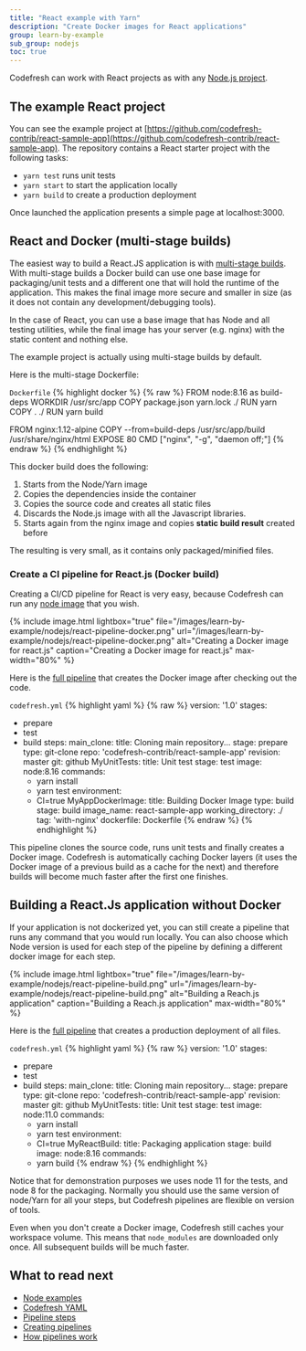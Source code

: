 ```yaml
---
title: "React example with Yarn"
description: "Create Docker images for React applications"
group: learn-by-example
sub_group: nodejs
toc: true
---
```


Codefresh can work with React projects as with any [Node.js project]({{site.baseurl}}/docs/learn-by-example/nodejs/).

## The example React project

You can see the example project at [https://github.com/codefresh-contrib/react-sample-app](https://github.com/codefresh-contrib/react-sample-app). The repository contains a React starter project with the following tasks:

* `yarn test` runs unit tests
* `yarn start` to start the application locally
* `yarn build` to create a production deployment

Once launched the application presents a simple page at localhost:3000. 

## React and Docker (multi-stage builds)

The easiest way to build a React.JS application is with [multi-stage builds](https://blog.docker.com/2017/07/multi-stage-builds/). With multi-stage builds a Docker build can use one base image for packaging/unit tests and a different one that will hold the runtime of the application. This makes the final image more secure and smaller in size (as it does not contain any development/debugging tools).

In the case of React, you can use a base image that has Node and all testing utilities, while the final image has your server (e.g. nginx) with the static content and nothing else.

The example project is actually using multi-stage builds by default.

Here is the multi-stage Dockerfile:

 `Dockerfile`
{% highlight docker %}
{% raw %}
FROM node:8.16 as build-deps
WORKDIR /usr/src/app
COPY package.json yarn.lock ./
RUN yarn
COPY . ./
RUN yarn build

FROM nginx:1.12-alpine
COPY --from=build-deps /usr/src/app/build /usr/share/nginx/html
EXPOSE 80
CMD ["nginx", "-g", "daemon off;"]
{% endraw %}
{% endhighlight %}

This docker build does the following:

1. Starts from the Node/Yarn image
1. Copies the dependencies inside the container
1. Copies the source code and creates all static files
1. Discards the Node.js image with all the Javascript libraries.
1. Starts again from the nginx image and copies **static build result** created before

The resulting is very small, as it contains only packaged/minified files.

### Create a CI pipeline for React.js (Docker build)

Creating a CI/CD pipeline for React is very easy, because Codefresh can run any [node image](https://hub.docker.com/_/node/) that you wish. 

{% include image.html 
lightbox="true" 
file="/images/learn-by-example/nodejs/react-pipeline-docker.png" 
url="/images/learn-by-example/nodejs/react-pipeline-docker.png" 
alt="Creating a Docker image for react.js"
caption="Creating a Docker image for react.js"
max-width="80%" 
%}

Here is the [full pipeline](https://github.com/codefresh-contrib/gradle-sample-app/blob/master/codefresh.yml) that creates the Docker image after checking out the code.

 `codefresh.yml`
{% highlight yaml %}
{% raw %}
version: '1.0'
stages:
  - prepare
  - test
  - build
steps:
  main_clone:
    title: Cloning main repository...
    stage: prepare
    type: git-clone
    repo: 'codefresh-contrib/react-sample-app'
    revision: master
    git: github
  MyUnitTests:
    title: Unit test
    stage: test
    image: node:8.16
    commands:
      - yarn install
      - yarn test
    environment:
      - CI=true
  MyAppDockerImage:
    title: Building Docker Image
    type: build
    stage: build
    image_name: react-sample-app
    working_directory: ./
    tag: 'with-nginx'
    dockerfile: Dockerfile
{% endraw %}
{% endhighlight %}

This pipeline clones the source code, runs unit tests and finally creates a Docker image. Codefresh is automatically caching
Docker layers (it uses the Docker image of a previous build as a cache for the next) and therefore builds will become
much faster after the first one finishes.


## Building a React.Js application without Docker

If your application is not dockerized yet, you can still create a pipeline that runs any command that you would run locally. You can also choose which Node version is used for each step of the pipeline by defining a different docker image for each step.


{% include image.html 
lightbox="true" 
file="/images/learn-by-example/nodejs/react-pipeline-build.png" 
url="/images/learn-by-example/nodejs/react-pipeline-build.png" 
alt="Building a Reach.js application"
caption="Building a Reach.js application"
max-width="80%" 
%}

Here is the [full pipeline](https://github.com/codefresh-contrib/react-sample-app/blob/master/codefresh-only-build.yml) that creates a production deployment of all files.

 `codefresh.yml`
{% highlight yaml %}
{% raw %}
version: '1.0'
stages:
  - prepare
  - test
  - build
steps:
  main_clone:
    title: Cloning main repository...
    stage: prepare
    type: git-clone
    repo: 'codefresh-contrib/react-sample-app'
    revision: master
    git: github
  MyUnitTests:
    title: Unit test
    stage: test
    image: node:11.0
    commands:
      - yarn install
      - yarn test
    environment:
      - CI=true
  MyReactBuild:
    title: Packaging application
    stage: build
    image: node:8.16
    commands:
      - yarn build
{% endraw %}
{% endhighlight %}

Notice that for demonstration purposes we uses node 11 for the tests, and node 8 for the packaging. Normally you should use the same version of node/Yarn for all your steps, but Codefresh pipelines are flexible on version of tools.

Even when you don't create a Docker image, Codefresh still caches your workspace volume. This means that `node_modules` are downloaded only once. All subsequent builds will be much faster.

## What to read next

* [Node examples]({{site.baseurl}}/docs/learn-by-example/nodejs/)
* [Codefresh YAML]({{site.baseurl}}/docs/codefresh-yaml/what-is-the-codefresh-yaml/)
* [Pipeline steps]({{site.baseurl}}/docs/codefresh-yaml/steps/)
* [Creating pipelines]({{site.baseurl}}/docs/configure-ci-cd-pipeline/pipelines/)
* [How pipelines work]({{site.baseurl}}/docs/configure-ci-cd-pipeline/introduction-to-codefresh-pipelines/)